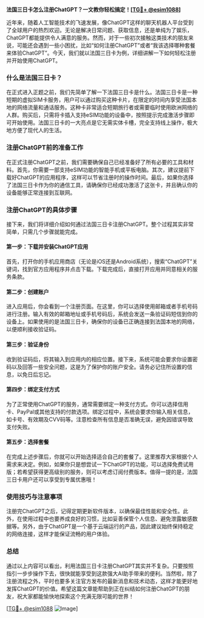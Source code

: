 **法国三日卡怎么注册ChatGPT？一文教你轻松搞定！[[TG💪+ @esim1088](https://t.me/s/esim1088)]**

近年来，随着人工智能技术的飞速发展，像ChatGPT这样的聊天机器人平台受到了全球用户的热烈欢迎。无论是解决日常问题、获取信息，还是单纯为了娱乐，ChatGPT都能提供令人满意的服务。然而，对于一些初次接触这类技术的朋友来说，可能还会遇到一些小困扰，比如“如何注册ChatGPT”或者“我该选择哪种套餐来体验ChatGPT”。今天，我们就以法国三日卡为例，详细讲解一下如何轻松注册并开始使用ChatGPT。

### 什么是法国三日卡？

在正式进入正题之前，我们先简单了解一下法国三日卡是什么。法国三日卡是一种短期的虚拟SIM卡服务，用户可以通过购买这种卡片，在限定的时间内享受法国本地的网络流量和通话服务。这种卡非常适合短期旅行者或需要临时使用欧洲网络的人群。购买后，只需将卡插入支持eSIM功能的设备中，按照提示完成激活步骤即可开始使用。法国三日卡的一大亮点是它无需实体卡槽，完全支持线上操作，极大地方便了现代人的生活。

### 注册ChatGPT前的准备工作

在正式注册ChatGPT之前，我们需要确保自己已经准备好了所有必要的工具和材料。首先，你需要一部支持eSIM功能的智能手机或平板电脑。其次，建议提前下载好ChatGPT的应用程序，这样可以节省注册时的操作时间。最后，如果你选择了法国三日卡作为你的通信工具，请确保你已经成功激活了这张卡，并且确认你的设备能够正常连接到互联网。

### 注册ChatGPT的具体步骤

接下来，我们将详细介绍如何通过法国三日卡注册ChatGPT。整个过程其实非常简单，只需几个步骤就能完成。

#### 第一步：下载并安装ChatGPT应用

首先，打开你的手机应用商店（无论是iOS还是Android系统），搜索“ChatGPT”关键词，找到官方应用程序并点击下载。下载完成后，直接打开应用并同意相关的服务条款。

#### 第二步：创建账户

进入应用后，你会看到一个注册页面。在这里，你可以选择使用邮箱或者手机号码进行注册。输入有效的邮箱地址或手机号码后，系统会发送一条验证码短信到你的设备上。如果使用的是法国三日卡，确保你的设备已正确连接到法国本地的网络，以便顺利接收验证码。

#### 第三步：验证身份

收到验证码后，将其输入到应用内的相应位置。接下来，系统可能会要求你设置密码以及回答一些安全问题，这是为了保护你的账户安全。请务必记住所设置的信息，以免日后忘记。

#### 第四步：绑定支付方式

为了正常使用ChatGPT的服务，通常需要绑定一种支付方式。你可以选择信用卡、PayPal或其他支持的付款选项。绑定过程中，系统会要求你输入相关信息，如卡号、有效期及CVV码等。注意检查所有信息是否准确无误，避免因错误导致支付失败。

#### 第五步：选择套餐

在完成上述步骤后，你就可以开始选择适合自己的套餐了。这里推荐大家根据个人需求来决定。例如，如果你只是想尝试一下ChatGPT的功能，可以选择免费试用版；若希望获得更高级别的服务，则可以考虑订阅付费版本。值得一提的是，法国三日卡用户还可以享受到专属优惠哦！

### 使用技巧与注意事项

注册完ChatGPT之后，记得定期更新软件版本，以确保最佳性能和安全性。此外，在使用过程中也要养成良好的习惯，比如妥善保管个人信息、避免泄露敏感数据等。另外，由于ChatGPT是一个基于云端运行的产品，因此建议始终保持稳定的网络连接，这样才能保证流畅的用户体验。

### 总结

通过以上内容可以看出，利用法国三日卡注册ChatGPT其实并不复杂。只要按照指引一步步操作下去，很快就能享受到这款强大AI助手带来的便利。当然啦，除了注册流程之外，平时也要多关注官方发布的最新消息和技术动态，这样才能更好地发挥ChatGPT的价值。希望这篇文章能帮助到正在纠结如何注册ChatGPT的朋友，祝大家都能愉快地探索这个充满无限可能的世界！

[[TG💪+ @esim1088](https://t.me/s/esim1088) ![Image](https://i.postimg.cc/4NQfJmqS/Snipaste-2025-05-13-00-14-12.png)]